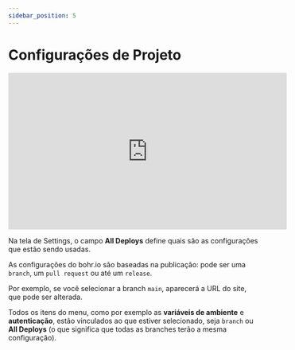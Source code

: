 ```yaml
---
sidebar_position: 5
---
```


# Configurações de Projeto

<div style={{textAlign: 'center'}}><iframe width="560" height="315" src="https://www.youtube.com/embed/djtSHk-fqrs" title="YouTube video player" frameborder="0" allow="accelerometer; autoplay; clipboard-write; encrypted-media; gyroscope; picture-in-picture" allowfullscreen></iframe></div>

Na tela de Settings, o campo **All Deploys** define quais são as configurações que estão sendo usadas.

As configurações do bohr.io são baseadas na publicação: pode ser uma `branch`, um `pull request` ou até um `release`.

Por exemplo, se você selecionar a branch `main`, aparecerá a URL do site, que pode ser alterada.

Todos os itens do menu, como por exemplo as **variáveis de ambiente** e **autenticação**, estão vinculados ao que estiver selecionado, seja `branch` ou **All Deploys** (o que significa que todas as branches terão a mesma configuração).
